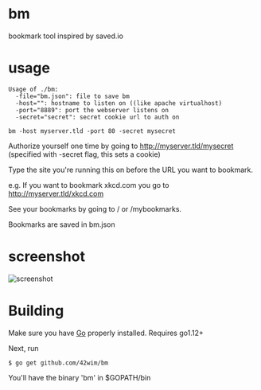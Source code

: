 # bm
bookmark tool inspired by saved.io

# usage
```
Usage of ./bm:
  -file="bm.json": file to save bm
  -host="": hostname to listen on ((like apache virtualhost)
  -port="8889": port the webserver listens on
  -secret="secret": secret cookie url to auth on
```

```
bm -host myserver.tld -port 80 -secret mysecret
```

Authorize yourself one time by going to http://myserver.tld/mysecret (specified with -secret flag, this sets a cookie) 

Type the site you're running this on before the URL you want to bookmark. 

e.g. If you want to bookmark xkcd.com you go to http://myserver.tld/xkcd.com

See your bookmarks by going to / or /mybookmarks. 

Bookmarks are saved in bm.json 


# screenshot
 ![screenshot](http://i.snag.gy/hvK98.jpg)

# Building
 Make sure you have [Go](https://golang.org/doc/install) properly installed.
 Requires go1.12+

Next, run

 ```
 $ go get github.com/42wim/bm
 ```

 You'll have the binary 'bm' in $GOPATH/bin
